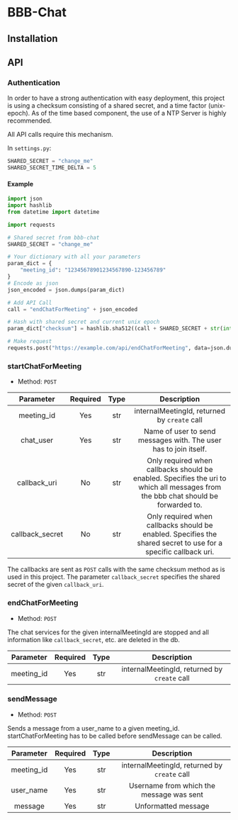# BBB-Chat

## Installation

## API

### Authentication
In order to have a strong authentication with easy deployment, this project is using a checksum consisting of a shared
secret, and a time factor (unix-epoch). As of the time based component, the use of a NTP Server is highly recommended.

All API calls require this mechanism.

In `settings.py`:
```python
SHARED_SECRET = "change_me"
SHARED_SECRET_TIME_DELTA = 5
```

#### Example

```python
import json
import hashlib
from datetime import datetime

import requests

# Shared secret from bbb-chat
SHARED_SECRET = "change_me"

# Your dictionary with all your parameters
param_dict = {
    "meeting_id": "12345678901234567890-123456789"
}
# Encode as json
json_encoded = json.dumps(param_dict)

# Add API Call
call = "endChatForMeeting" + json_encoded

# Hash with shared secret and current unix epoch
param_dict["checksum"] = hashlib.sha512((call + SHARED_SECRET + str(int(datetime.now().timestamp()))).encode("utf-8")).hexdigest()

# Make request
requests.post("https://example.com/api/endChatForMeeting", data=json.dumps(param_dict))

```

### startChatForMeeting
- Method: `POST`

Parameter        | Required | Type  | Description
:---:            | :---:    | :---: | :---:
meeting_id       | Yes      | str   | internalMeetingId, returned by `create` call
chat_user        | Yes      | str   | Name of user to send messages with. The user has to join itself.
callback_uri     | No       | str   | Only required when callbacks should be enabled. Specifies the uri to which all messages from the bbb chat should be forwarded to.
callback_secret  | No       | str   | Only required when callbacks should be enabled. Specifies the shared secret to use for a specific callback uri.

The callbacks are sent as `POST` calls with the same checksum method as is used in this project. 
The parameter `callback_secret` specifies the shared secret of the given `callback_uri`. 

### endChatForMeeting
- Method: `POST`

The chat services for the given internalMeetingId are stopped and all information like `callback_secret`, etc. are
deleted in the db.

Parameter        | Required | Type  | Description
:---:            | :---:    | :---: | :---:
meeting_id       | Yes      | str   | internalMeetingId, returned by `create` call

### sendMessage
- Method: `POST`

Sends a message from a user_name to a given meeting_id. startChatForMeeting has to be called before sendMessage can be called.

Parameter        | Required | Type  | Description
:---:            | :---:    | :---: | :---:
meeting_id       | Yes      | str   | internalMeetingId, returned by `create` call
user_name        | Yes      | str   | Username from which the message was sent
message          | Yes      | str   | Unformatted message
